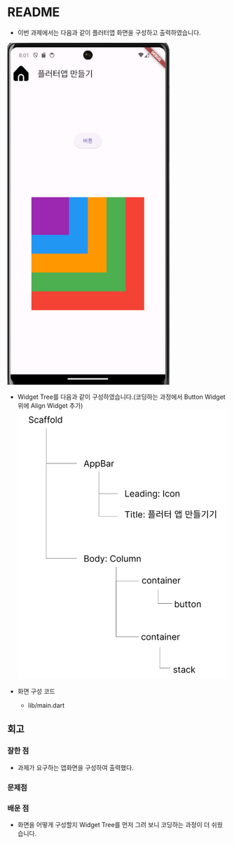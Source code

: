 # README

- 이번 과제에서는 다음과 같이 플러터앱 화면을 구성하고 출력하였습니다.

![Alt text](image-1.webp)

- Widget Tree를 다음과 같이 구성하였습니다.(코딩하는 과정에서 Button Widget위에 Align Widget 추가)
![Alt text](image.png)

- 화면 구성 코드
    - lib/main.dart

## 회고
### 잘한 점
- 과제가 요구하는 앱화면을 구성하여 출력했다.
### 문제점
### 배운 점
- 화면을 어떻게 구성할지 Widget Tree를 먼저 그려 보니 코딩하는 과정이 더 쉬웠습니다.
